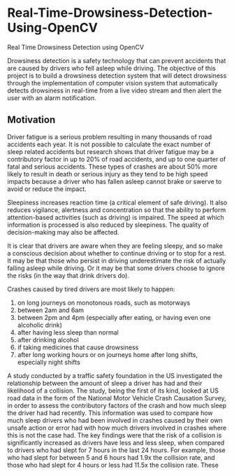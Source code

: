 # Real-Time-Drowsiness-Detection-Using-OpenCV
Real Time Drowsiness Detection using OpenCV

Drowsiness detection is a safety technology that can prevent accidents that are caused by drivers who fell asleep while driving. The objective of this project is to build a drowsiness detection system that will detect drowsiness through the implementation of computer vision system that automatically detects drowsiness in real-time from a live video stream and then alert the user with an alarm notification.


## Motivation
Driver fatigue is a serious problem resulting in many thousands of road accidents each year. It is not possible to calculate the exact number of sleep related accidents but research shows that driver fatigue may be a contributory factor in up to 20% of road accidents, and up to one quarter of fatal and serious accidents. These types of crashes are about 50% more likely to result in death or serious injury as they tend to be high speed impacts because a driver who has fallen asleep cannot brake or swerve to avoid or reduce the impact.

Sleepiness increases reaction time (a critical element of safe driving). It also reduces vigilance, alertness and concentration so that the ability to perform attention-based activities (such as driving) is impaired. The speed at which information is processed is also reduced by sleepiness. The quality of decision-making may also be affected.

It is clear that drivers are aware when they are feeling sleepy, and so make a conscious decision about whether to continue driving or to stop for a rest. It may be that those who persist in driving underestimate the risk of actually falling asleep while driving. Or it may be that some drivers choose to ignore the risks (in the way that drink drivers do).

Crashes caused by tired drivers are most likely to happen:
1. on long journeys on monotonous roads, such as motorways
2. between 2am and 6am
3. between 2pm and 4pm (especially after eating, or having even one alcoholic drink)
4. after having less sleep than normal
5. after drinking alcohol
6. if taking medicines that cause drowsiness
7. after long working hours or on journeys home after long shifts, especially night shifts

A study conducted by a traffic safety foundation in the US investigated the relationship between the amount of sleep a driver has had and their likelihood of a collision. The study, being the first of its kind, looked at US road data in the form of the National Motor Vehicle Crash Causation Survey, in order to assess the contributory factors of the crash and how much sleep the driver had had recently. This information was used to compare how much sleep drivers who had been involved in crashes caused by their own unsafe action or error had with how much drivers involved in crashes where this is not the case had. The key findings were that the risk of a collision is significantly increased as drivers have less and less sleep, when compared to drivers who had slept for 7 hours in the last 24 hours. For example, those who had slept for between 5 and 6 hours had 1.9x the collision rate, and those who had slept for 4 hours or less had 11.5x the collision rate. These
